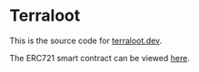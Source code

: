 # Terraloot

This is the source code for [terraloot.dev](https://terraloot.dev/).

The ERC721 smart contract can be viewed [here](https://etherscan.io/address/0x531a67a6f75e93507a53276eaf3677f895416d0e).
